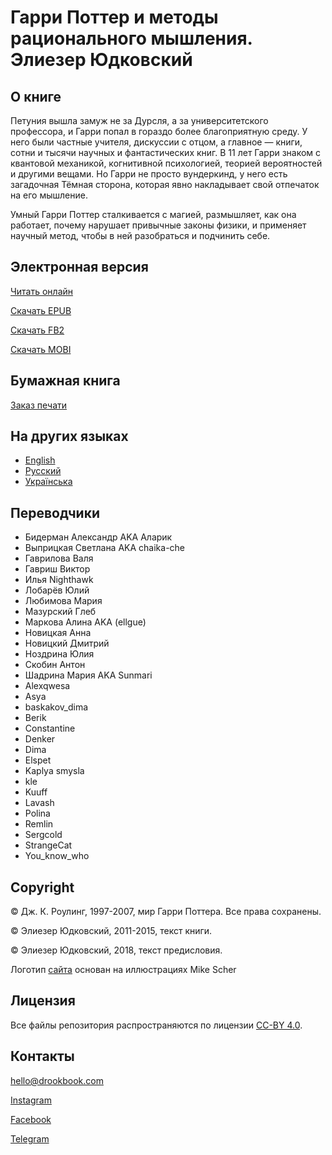 # Гарри Поттер и методы рационального мышления. Элиезер Юдковский

## О книге

Петуния вышла замуж не за Дурсля, а за университетского профессора, и Гарри попал в гораздо более благоприятную среду. У него были частные учителя, дискуссии с отцом, а главное — книги, сотни и тысячи научных и фантастических книг. В 11 лет Гарри знаком с квантовой механикой, когнитивной психологией, теорией вероятностей и другими вещами. Но Гарри не просто вундеркинд, у него есть загадочная Тёмная сторона, которая явно накладывает свой отпечаток на его мышление.

Умный Гарри Поттер сталкивается с магией, размышляет, как она работает, почему нарушает привычные законы физики, и применяет научный метод, чтобы в ней разобраться и подчинить себе.

## Электронная версия
[Читать онлайн](https://hpmor.ru.drookbook.com/book/000-foreword)

[Скачать EPUB](https://drive.google.com/uc?export=download&id=1SN5Nchv85jeDGjC8eKypiUIzorXynSvA)

[Скачать FB2](https://drive.google.com/uc?export=download&id=1WV0c8e_2FsmHuRJ-xpGAtc6F_No0-Uwk)

[Скачать MOBI](https://drive.google.com/uc?export=download&id=1BTZCzhdyoxuN9VR2fUnipucAo0y3dZQ7)

## Бумажная книга

[Заказ печати](https://www.drookbook.com/books/print/hpmor-3books)

## На других языках

* [English](https://hpmor.en.drookbook.com)
* [Русский](https://hpmor.ru.drookbook.com)
* [Українська](https://hpmor.ua.drookbook.com)

## Переводчики

* Бидерман Александр AKA Аларик
* Выприцкая Светлана AKA chaika-che
* Гаврилова Валя
* Гавриш Виктор
* Илья Nighthawk
* Лобарёв Юлий
* Любимова Мария
* Мазурский Глеб
* Маркова Алина AKA \(ellgue\)
* Новицкая Анна
* Новицкий Дмитрий
* Ноздрина Юлия
* Скобин Антон
* Шадрина Мария AKA Sunmari
* Alexqwesa
* Asya
* baskakov\_dima
* Berik
* Constantine
* Denker
* Dima
* Elspet
* Kaplya smysla
* kle
* Kuuff
* Lavash
* Polina
* Remlin
* Sergcold
* StrangeCat
* You\_know\_who

## Copyright

© Дж. К. Роулинг, 1997-2007, мир Гарри Поттера. Все права сохранены.

© Элиезер Юдковский, 2011-2015, текст книги.

© Элиезер Юдковский, 2018, текст предисловия.

Логотип [сайта](https://hpmor.ru.drookbook.com) основан на иллюстрациях Mike Scher

## Лицензия

Все файлы репозитория распространяются по лицензии [CC-BY 4.0](https://creativecommons.org/licenses/by/4.0/deed.ru).

## Контакты

[hello@drookbook.com](mailto:hello@drookbook.com)

[Instagram](https://instagram.com/drookbook)

[Facebook](https://fb.me/drookbook.ru)

[Telegram](https://t.me/drookbookru)
